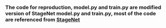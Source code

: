 ### The code for reproduction, model.py and train.py are modified version of StageNet model.py and train.py, most of the code are referenced from [StageNet](https://github.com/v1xerunt/StageNet)
